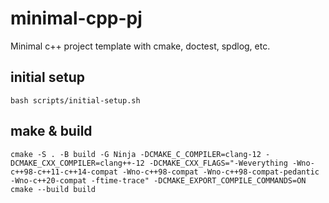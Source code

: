 # minimal-cpp-pj
Minimal c++ project template with cmake, doctest, spdlog, etc.

## initial setup
```
bash scripts/initial-setup.sh
```

## make & build
```
cmake -S . -B build -G Ninja -DCMAKE_C_COMPILER=clang-12 -DCMAKE_CXX_COMPILER=clang++-12 -DCMAKE_CXX_FLAGS="-Weverything -Wno-c++98-c++11-c++14-compat -Wno-c++98-compat -Wno-c++98-compat-pedantic -Wno-c++20-compat -ftime-trace" -DCMAKE_EXPORT_COMPILE_COMMANDS=ON
cmake --build build
```

